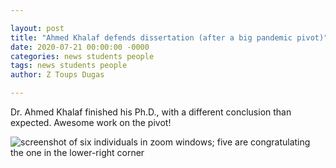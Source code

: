 ```yaml
---

layout: post
title: "Ahmed Khalaf defends dissertation (after a big pandemic pivot)"
date: 2020-07-21 00:00:00 -0000
categories: news students people
tags: news students people
author: Z Toups Dugas

---
```


Dr. Ahmed Khalaf finished his Ph.D., with a different conclusion than expected. Awesome work on the pivot!

![screenshot of six individuals in zoom windows; five are congratulating the one in the lower-right corner](/docs/assets/images/ahmed-congrats-zoom-small.jpeg)
